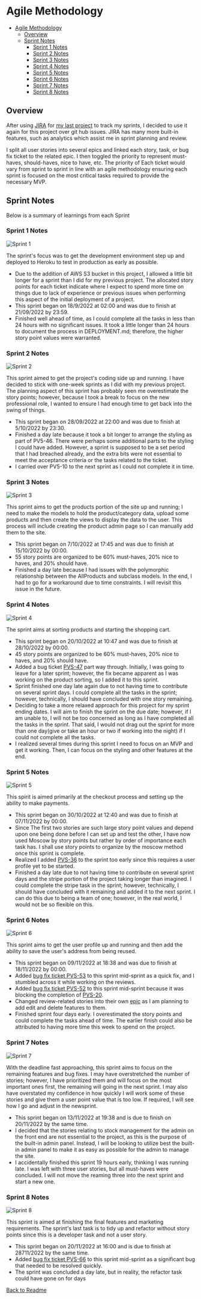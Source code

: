 # Agile Methodology

* [Agile Methodology](#agile-methodology)
  * [Overview](#overview)
  * [Sprint Notes](#sprint-notes)
    * [Sprint 1 Notes](#sprint-1-notes)
    * [Sprint 2 Notes](#sprint-2-notes)
    * [Sprint 3 Notes](#sprint-3-notes)
    * [Sprint 4 Notes](#sprint-4-notes)
    * [Sprint 5 Notes](#sprint-5-notes)
    * [Sprint 6 Notes](#sprint-6-notes)
    * [Sprint 7 Notes](#sprint-7-notes)
    * [Sprint 8 Notes](#sprint-8-notes)

## Overview

After using [JIRA](https://dnlbowers.atlassian.net/jira/software/projects/PVS/boards/5/roadmap) for [my last project](https://github.com/dnlbowers/jobs-a-gooden) to track my sprints, I decided to use it again for this project over git hub issues. JIRA has many more built-in features, such as analytics which assist me in sprint planning and review.

I split all user stories into several epics and linked each story, task, or bug fix ticket to the related epic. I then toggled the priority to represent must-haves, should-haves, nice to have, etc. The priority of Each ticket would vary from sprint to sprint in line with an agile methodology ensuring each sprint is focused on the most critical tasks required to provide the necessary MVP.

## Sprint Notes

Below is a summary of learnings from each Sprint

### Sprint 1 Notes

![Sprint 1](/docs/agile/sprintscreenshots/sprint1.jpg)

The sprint's focus was to get the development environment step up and deployed to Heroku to test in production as early as possible.

* Due to the addition of AWS S3 bucket in this project, I allowed a little bit longer for a sprint than I did for my previous project. The allocated story points for each ticket indicate where I expect to spend more time on things due to lack of experience or previous issues when performing this aspect of the initial deployment of a project.
* This sprint began on 18/9/2022 at 02:00 and was due to finish at 21/09/2022 by 23:59.
* Finished well ahead of time, as I could complete all the tasks in less than 24 hours with no significant issues. It took a little longer than 24 hours to document the process in DEPLOYMENT.md; therefore, the higher story point values were warranted.

### Sprint 2 Notes

![Sprint 2](/docs/agile/sprintscreenshots/sprint2.jpg)

This sprint aimed to get the project's coding side up and running. I have decided to stick with one-week sprints as I did with my previous project. The planning aspect of this sprint has probably seen me overestimate the story points; however, because I took a break to focus on the new professional role, I wanted to ensure I had enough time to get back into the swing of things.

* This sprint began on 28/09/2022 at 22:00 and was due to finish at 5/10/2022 by 23:30.
* Finished a day late because it took a bit longer to arrange the styling as part of PV5-46. There were perhaps some additional parts to the styling I could have added. However, a sprint is supposed to be a set period that I had breached already, and the extra bits were not essential to meet the acceptance criteria or the tasks related to the ticket.
* I carried over PV5-10 to the next sprint as I could not complete it in time.

### Sprint 3 Notes

![Sprint 3](/docs/agile/sprintscreenshots/sprint3.jpg)

This sprint aims to get the products portion of the site up and running; I need to make the models to hold the product/category data, upload some products and then create the views to display the data to the user. This process will include creating the product admin page so I can manually add them to the site.

* This sprint began on 7/10/2022 at 17:45 and was due to finish at 15/10/2022 by 00:00.
* 55 story points are organized to be 60% must-haves, 20% nice to haves, and 20% should have.
* Finished a day late because I had issues with the polymorphic relationship between the AllProducts and subclass models. In the end, I had to go for a workaround due to time constraints. I will revisit this issue in the future.

### Sprint 4 Notes

![Sprint 4](/docs/agile/sprintscreenshots/sprint4.jpg)

The sprint aims at sorting products and starting the shopping cart.

* This sprint began on 20/10/2022 at 10:47 and was due to finish at 28/10/2022 by 00:00.
* 45 story points are organized to be 60% must-haves, 20% nice to haves, and 20% should have.
* Added a bug ticket [PVS-47](https://dnlbowers.atlassian.net/browse/PVS-47) part way through. Initially, I was going to leave for a later sprint; however, the fix became apparent as I was working on the product sorting, so I added it to this sprint.
* Sprint finished one day late again due to not having time to contribute on several sprint days. I could complete all the tasks in the sprint; however, technically, I should have concluded with one story remaining.
* Deciding to take a more relaxed approach for this project for my sprint ending dates. I will aim to finish the sprint on the due date; however, if I am unable to, I will not be too concerned as long as I have completed all the tasks in the sprint. That said, I would not drag out the sprint for more than one day(give or take an hour or two if working into the night) if I could not complete all the tasks.
* I realized several times during this sprint I need to focus on an MVP and get it working. Then, I can focus on the styling and other features at the end.

### Sprint 5 Notes

![Sprint 5](/docs/agile/sprintscreenshots/sprint5.jpg)

This spirit is aimed primarily at the checkout process and setting up the ability to make payments.

* This sprint began on 30/10/2022 at 12:40 and was due to finish at 07/11/2022 by 00:00.
* Since The first two stories are such large story point values and depend upon one being done before I can set up and test the other, I have now used Moscow by story points but rather by order of importance each task has. I shall use story points to organize by the moscow method once this sprint is complete.
* Realized I added [PVS-36](https://dnlbowers.atlassian.net/browse/PVS-36) to the sprint too early since this requires a user profile yet to be started.
* Finished a day late due to not having time to contribute on several sprint days and the stripe portion of the project taking longer than imagined. I could complete the stripe task in the sprint; however, technically, I should have concluded with it remaining and added it to the next sprint. I can do this due to being a team of one; however, in the real world, I would not be so flexible on this.

### Sprint 6 Notes

![Sprint 6](/docs/agile/sprintscreenshots/sprint6.jpg)

This sprint aims to get the user profile up and running and then add the ability to save the user's address from being reused.

* This sprint began on 09/11/2022 at 18:38 and was due to finish at 18/11/2022 by 00:00.
* Added [bug fix ticket PVS-53](https://dnlbowers.atlassian.net/browse/PVS-53) to this sprint mid-sprint as a quick fix, and I stumbled across it while working on the reviews.
* Added [bug fix ticket PVS-52](https://dnlbowers.atlassian.net/browse/PVS-52) to this sprint mid-sprint because it was blocking the completion of [PVS-20](https://dnlbowers.atlassian.net/browse/PVS-20).
* Changed review-related stories into their own [epic](https://dnlbowers.atlassian.net/browse/PVS-54) as I am planning to add edit and delete features to them.
* Finished sprint four days early. I overestimated the story points and could complete the tasks ahead of time. The earlier finish could also be attributed to having more time this week to spend on the project.

### Sprint 7 Notes

![Sprint 7](/docs/agile/sprintscreenshots/sprint7.jpg)

With the deadline fast approaching, this sprint aims to focus on the remaining features and bug fixes. I may have overstretched the number of stories; however, I have prioritized them and will focus on the most important ones first, the remaining will going in the next sprint. I may also have overstated my confidence in how quickly I will work some of these stories and give them a user point value that is too low. If required, I will see how I go and adjust in the newsprint.

* This sprint began on 13/11/2022 at 19:38 and is due to finish on 20/11/2022 by the same time.
* I decided that the stories relating to stock management for the admin on the front end are not essential to the project, as this is the purpose of the built-in admin panel. Instead, I will be looking to utilize best the built-in admin panel to make it as easy as possible for the admin to manage the site.
* I accidentally finished this sprint 19 hours early, thinking I was running late. I was left with three user stories, but all must-haves were concluded. I will not move the reaming three into the next sprint and start a new one.

### Sprint 8 Notes

![Sprint 8](/docs/agile/sprintscreenshots/sprint8.jpg)

This sprint is aimed at finishing the final features and marketing requirements. The sprint's last task is to tidy up and refactor without story points since this is a developer task and not a user story.

* This sprint began on 20/11/2022 at 16:00 and is due to finish at 28711/2022 by the same time.
* Added [bug fix ticket PVS-66](https://dnlbowers.atlassian.net/browse/PVS-66) to this sprint mid-sprint as a significant bug that needed to be resolved quickly.
* The sprint was concluded a day late, but in reality, the refactor task could have gone on for days

[Back to Readme](README.md)
